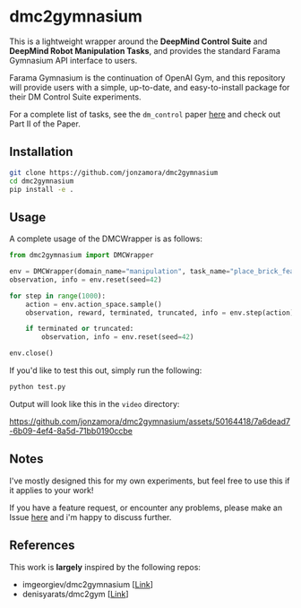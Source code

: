 # dmc2gymnasium

This is a lightweight wrapper around the **DeepMind Control Suite** and **DeepMind Robot Manipulation Tasks**, and provides the standard Farama Gymnasium API interface to users. 

Farama Gymnasium is the continuation of OpenAI Gym, and this repository will provide users with a simple, up-to-date, and easy-to-install package for their DM Control Suite experiments.

For a complete list of tasks, see the `dm_control` paper [here](https://arxiv.org/abs/2006.12983) and check out Part II of the Paper.

## Installation

```bash
git clone https://github.com/jonzamora/dmc2gymnasium
cd dmc2gymnasium
pip install -e .
```

## Usage

A complete usage of the DMCWrapper is as follows:

```python
from dmc2gymnasium import DMCWrapper

env = DMCWrapper(domain_name="manipulation", task_name="place_brick_features")
observation, info = env.reset(seed=42)

for step in range(1000):
    action = env.action_space.sample()
    observation, reward, terminated, truncated, info = env.step(action)

    if terminated or truncated:
        observation, info = env.reset(seed=42)

env.close()
```

If you'd like to test this out, simply run the following:

```bash
python test.py
```

Output will look like this in the `video` directory:

https://github.com/jonzamora/dmc2gymnasium/assets/50164418/7a6dead7-6b09-4ef4-8a5d-71bb0190ccbe

## Notes

I've mostly designed this for my own experiments, but feel free to use this if it applies to your work!

If you have a feature request, or encounter any problems, please make an Issue [here](https://github.com/jonzamora/dmc2gymnasium/issues) and i'm happy to discuss further.

## References

This work is **largely** inspired by the following repos:

- imgeorgiev/dmc2gymnasium [[Link](https://github.com/imgeorgiev/dmc2gymnasium)]
- denisyarats/dmc2gym [[Link](https://github.com/denisyarats/dmc2gym)]
